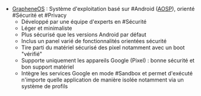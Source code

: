 - [GrapheneOS]([GrapheneOS](https://grapheneos.org/)) : Système d'exploitation basé sur #Android ([AOSP](https://source.android.com/)), orienté #Sécurité et #Privacy
	- Développé par une équipe d'experts en #Sécurité
	- Léger et minimaliste
	- Plus sécurisé que les versions Android par défaut
	- Inclus un panel varié de fonctionnalités orientées sécurité
	- Tire parti du matériel sécurisé des pixel notamment avec un boot "vérifié"
	- Supporte uniquement les appareils Google (Pixel) : bonne sécurité et bon support matériel
	- Intègre les services Google en mode #Sandbox et permet d'exécuté n'importe quelle application de manière isolée notamment via un système de profils